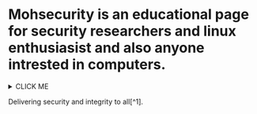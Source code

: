 # Mohsecurity is an educational page for security researchers and linux enthusiasist and also anyone intrested in computers.



<details><summary>CLICK ME</summary>
<p>

#### We can hide anything, even code!

    ```ruby
      puts "Hello from Kenya"
    ```

</p>
</details>













Delivering security and integrity to all[^1].
